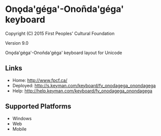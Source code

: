 Onǫda'géga'-Onoñda'géga' keyboard
======================

Copyright (C) 2015 First Peoples' Cultural Foundation

Version 9.0

Onǫda'géga'-Onoñda'géga' keyboard layout for Unicode

Links
-----

 * Home:     <http://www.fpcf.ca/>
 * Deployed: <http://s.keyman.com/keyboard/fv_onodagega_onondagega>
 * Help:     <http://help.keyman.com/keyboard/fv_onodagega_onondagega>
 
Supported Platforms
-------------------

 * Windows
 * Web
 * Mobile
